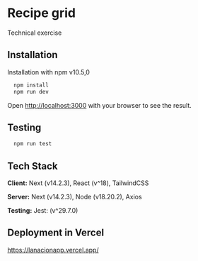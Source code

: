 # Recipe grid

Technical exercise

## Installation

Installation with npm v10.5,0

```bash
  npm install
  npm run dev
```

Open [http://localhost:3000](http://localhost:3000) with your browser to see the result.

## Testing

```bash
  npm run test
```

## Tech Stack

**Client:** Next (v14.2.3), React (v^18), TailwindCSS

**Server:** Next (v14.2.3), Node (v18.20.2), Axios

**Testing:** Jest: (v^29.7.0)

## Deployment in Vercel

https://lanacionapp.vercel.app/